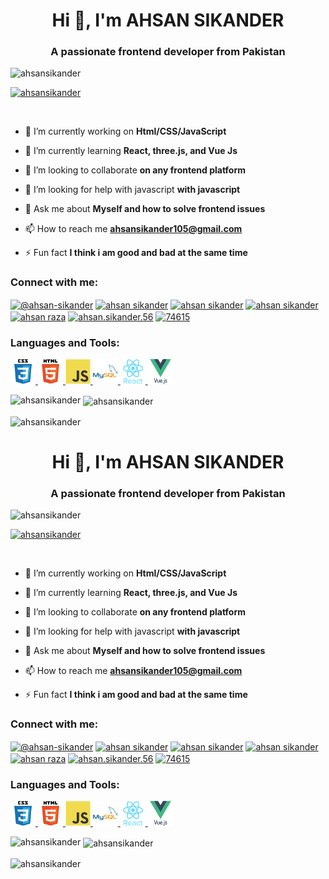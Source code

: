 <h1 align="center">Hi 👋, I'm AHSAN SIKANDER</h1>
<h3 align="center">A passionate frontend developer from Pakistan</h3>

<p align="left"> <img src="https://komarev.com/ghpvc/?username=ahsansikander&label=Profile%20views&color=0e75b6&style=flat" alt="ahsansikander" /> </p>

<p align="left"> <a href="https://github.com/ryo-ma/github-profile-trophy"><img src="https://github-profile-trophy.vercel.app/?username=ahsansikander" alt="ahsansikander" /></a> </p>

<p align="left"> <a href="https://twitter.com/" target="blank"><img src="https://img.shields.io/twitter/follow/?logo=twitter&style=for-the-badge" alt="" /></a> </p>

- 🔭 I’m currently working on **Html/CSS/JavaScript**

- 🌱 I’m currently learning **React, three.js, and Vue Js**

- 👯 I’m looking to collaborate **on any frontend platform**

- 🤝 I’m looking for help with javascript **with javascript**

- 💬 Ask me about **Myself and how to solve frontend issues**

- 📫 How to reach me **ahsansikander105@gmail.com**

- ⚡ Fun fact **I think i am good and bad at the same time**

<h3 align="left">Connect with me:</h3>
<p align="left">
<a href="https://codepen.io/@ahsan-sikander" target="blank"><img align="center" src="https://raw.githubusercontent.com/rahuldkjain/github-profile-readme-generator/master/src/images/icons/Social/codepen.svg" alt="@ahsan-sikander" height="30" width="40" /></a>
<a href="https://linkedin.com/in/ahsan sikander" target="blank"><img align="center" src="https://raw.githubusercontent.com/rahuldkjain/github-profile-readme-generator/master/src/images/icons/Social/linked-in-alt.svg" alt="ahsan sikander" height="30" width="40" /></a>
<a href="https://stackoverflow.com/users/ahsan sikander" target="blank"><img align="center" src="https://raw.githubusercontent.com/rahuldkjain/github-profile-readme-generator/master/src/images/icons/Social/stack-overflow.svg" alt="ahsan sikander" height="30" width="40" /></a>
<a href="https://kaggle.com/ahsan sikander" target="blank"><img align="center" src="https://raw.githubusercontent.com/rahuldkjain/github-profile-readme-generator/master/src/images/icons/Social/kaggle.svg" alt="ahsan sikander" height="30" width="40" /></a>
<a href="https://fb.com/ahsan raza" target="blank"><img align="center" src="https://raw.githubusercontent.com/rahuldkjain/github-profile-readme-generator/master/src/images/icons/Social/facebook.svg" alt="ahsan raza" height="30" width="40" /></a>
<a href="https://instagram.com/ahsan.sikander.56" target="blank"><img align="center" src="https://raw.githubusercontent.com/rahuldkjain/github-profile-readme-generator/master/src/images/icons/Social/instagram.svg" alt="ahsan.sikander.56" height="30" width="40" /></a>
<a href="https://discord.gg/74615" target="blank"><img align="center" src="https://raw.githubusercontent.com/rahuldkjain/github-profile-readme-generator/master/src/images/icons/Social/discord.svg" alt="74615" height="30" width="40" /></a>
</p>

<h3 align="left">Languages and Tools:</h3>
<p align="left"> <a href="https://www.w3schools.com/css/" target="_blank" rel="noreferrer"> <img src="https://raw.githubusercontent.com/devicons/devicon/master/icons/css3/css3-original-wordmark.svg" alt="css3" width="40" height="40"/> </a> <a href="https://www.w3.org/html/" target="_blank" rel="noreferrer"> <img src="https://raw.githubusercontent.com/devicons/devicon/master/icons/html5/html5-original-wordmark.svg" alt="html5" width="40" height="40"/> </a> <a href="https://developer.mozilla.org/en-US/docs/Web/JavaScript" target="_blank" rel="noreferrer"> <img src="https://raw.githubusercontent.com/devicons/devicon/master/icons/javascript/javascript-original.svg" alt="javascript" width="40" height="40"/> </a> <a href="https://www.mysql.com/" target="_blank" rel="noreferrer"> <img src="https://raw.githubusercontent.com/devicons/devicon/master/icons/mysql/mysql-original-wordmark.svg" alt="mysql" width="40" height="40"/> </a> <a href="https://reactjs.org/" target="_blank" rel="noreferrer"> <img src="https://raw.githubusercontent.com/devicons/devicon/master/icons/react/react-original-wordmark.svg" alt="react" width="40" height="40"/> </a> <a href="https://vuejs.org/" target="_blank" rel="noreferrer"> <img src="https://raw.githubusercontent.com/devicons/devicon/master/icons/vuejs/vuejs-original-wordmark.svg" alt="vuejs" width="40" height="40"/> </a> </p>

<p><img align="left" src="https://github-readme-stats.vercel.app/api/top-langs?username=ahsansikander&show_icons=true&locale=en&layout=compact" alt="ahsansikander" /></p>

<p>&nbsp;<img align="center" src="https://github-readme-stats.vercel.app/api?username=ahsansikander&show_icons=true&locale=en" alt="ahsansikander" /></p>

<p><img align="center" src="https://github-readme-streak-stats.herokuapp.com/?user=ahsansikander&" alt="ahsansikander" /></p>
<h1 align="center">Hi 👋, I'm AHSAN SIKANDER</h1>
<h3 align="center">A passionate frontend developer from Pakistan</h3>

<p align="left"> <img src="https://komarev.com/ghpvc/?username=ahsansikander&label=Profile%20views&color=0e75b6&style=flat" alt="ahsansikander" /> </p>

<p align="left"> <a href="https://github.com/ryo-ma/github-profile-trophy"><img src="https://github-profile-trophy.vercel.app/?username=ahsansikander" alt="ahsansikander" /></a> </p>

<p align="left"> <a href="https://twitter.com/" target="blank"><img src="https://img.shields.io/twitter/follow/?logo=twitter&style=for-the-badge" alt="" /></a> </p>

- 🔭 I’m currently working on **Html/CSS/JavaScript**

- 🌱 I’m currently learning **React, three.js, and Vue Js**

- 👯 I’m looking to collaborate **on any frontend platform**

- 🤝 I’m looking for help with javascript **with javascript**

- 💬 Ask me about **Myself and how to solve frontend issues**

- 📫 How to reach me **ahsansikander105@gmail.com**

- ⚡ Fun fact **I think i am good and bad at the same time**

<h3 align="left">Connect with me:</h3>
<p align="left">
<a href="https://codepen.io/@ahsan-sikander" target="blank"><img align="center" src="https://raw.githubusercontent.com/rahuldkjain/github-profile-readme-generator/master/src/images/icons/Social/codepen.svg" alt="@ahsan-sikander" height="30" width="40" /></a>
<a href="https://linkedin.com/in/ahsan sikander" target="blank"><img align="center" src="https://raw.githubusercontent.com/rahuldkjain/github-profile-readme-generator/master/src/images/icons/Social/linked-in-alt.svg" alt="ahsan sikander" height="30" width="40" /></a>
<a href="https://stackoverflow.com/users/ahsan sikander" target="blank"><img align="center" src="https://raw.githubusercontent.com/rahuldkjain/github-profile-readme-generator/master/src/images/icons/Social/stack-overflow.svg" alt="ahsan sikander" height="30" width="40" /></a>
<a href="https://kaggle.com/ahsan sikander" target="blank"><img align="center" src="https://raw.githubusercontent.com/rahuldkjain/github-profile-readme-generator/master/src/images/icons/Social/kaggle.svg" alt="ahsan sikander" height="30" width="40" /></a>
<a href="https://fb.com/ahsan raza" target="blank"><img align="center" src="https://raw.githubusercontent.com/rahuldkjain/github-profile-readme-generator/master/src/images/icons/Social/facebook.svg" alt="ahsan raza" height="30" width="40" /></a>
<a href="https://instagram.com/ahsan.sikander.56" target="blank"><img align="center" src="https://raw.githubusercontent.com/rahuldkjain/github-profile-readme-generator/master/src/images/icons/Social/instagram.svg" alt="ahsan.sikander.56" height="30" width="40" /></a>
<a href="https://discord.gg/74615" target="blank"><img align="center" src="https://raw.githubusercontent.com/rahuldkjain/github-profile-readme-generator/master/src/images/icons/Social/discord.svg" alt="74615" height="30" width="40" /></a>
</p>

<h3 align="left">Languages and Tools:</h3>
<p align="left"> <a href="https://www.w3schools.com/css/" target="_blank" rel="noreferrer"> <img src="https://raw.githubusercontent.com/devicons/devicon/master/icons/css3/css3-original-wordmark.svg" alt="css3" width="40" height="40"/> </a> <a href="https://www.w3.org/html/" target="_blank" rel="noreferrer"> <img src="https://raw.githubusercontent.com/devicons/devicon/master/icons/html5/html5-original-wordmark.svg" alt="html5" width="40" height="40"/> </a> <a href="https://developer.mozilla.org/en-US/docs/Web/JavaScript" target="_blank" rel="noreferrer"> <img src="https://raw.githubusercontent.com/devicons/devicon/master/icons/javascript/javascript-original.svg" alt="javascript" width="40" height="40"/> </a> <a href="https://www.mysql.com/" target="_blank" rel="noreferrer"> <img src="https://raw.githubusercontent.com/devicons/devicon/master/icons/mysql/mysql-original-wordmark.svg" alt="mysql" width="40" height="40"/> </a> <a href="https://reactjs.org/" target="_blank" rel="noreferrer"> <img src="https://raw.githubusercontent.com/devicons/devicon/master/icons/react/react-original-wordmark.svg" alt="react" width="40" height="40"/> </a> <a href="https://vuejs.org/" target="_blank" rel="noreferrer"> <img src="https://raw.githubusercontent.com/devicons/devicon/master/icons/vuejs/vuejs-original-wordmark.svg" alt="vuejs" width="40" height="40"/> </a> </p>

<p><img align="left" src="https://github-readme-stats.vercel.app/api/top-langs?username=ahsansikander&show_icons=true&locale=en&layout=compact" alt="ahsansikander" /></p>

<p>&nbsp;<img align="center" src="https://github-readme-stats.vercel.app/api?username=ahsansikander&show_icons=true&locale=en" alt="ahsansikander" /></p>

<p><img align="center" src="https://github-readme-streak-stats.herokuapp.com/?user=ahsansikander&" alt="ahsansikander" /></p>
